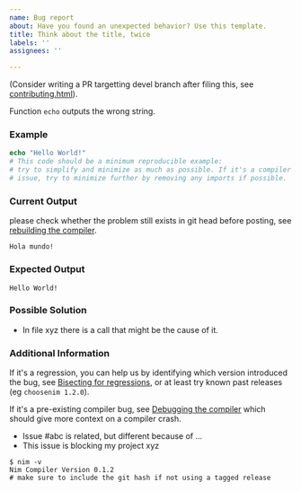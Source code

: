 ```yaml
---
name: Bug report
about: Have you found an unexpected behavior? Use this template.
title: Think about the title, twice
labels: ''
assignees: ''

---
```


(Consider writing a PR targetting devel branch after filing this, see [contributing.html](https://nim-lang.github.io/Nim/contributing.html)).

Function `echo` outputs the wrong string.

### Example
```nim
echo "Hello World!"
# This code should be a minimum reproducible example:
# try to simplify and minimize as much as possible. If it's a compiler
# issue, try to minimize further by removing any imports if possible.
```

### Current Output
please check whether the problem still exists in git head before posting,
see [rebuilding the compiler](https://nim-lang.github.io/Nim/intern.html#rebuilding-the-compiler).
```
Hola mundo!
```

### Expected Output
```
Hello World!
```

### Possible Solution

* In file xyz there is a call that might be the cause of it.

### Additional Information
If it's a regression, you can help us by identifying which version introduced
the bug, see [Bisecting for regressions](https://nim-lang.github.io/Nim/intern.html#bisecting-for-regressions),
or at least try known past releases (eg `choosenim 1.2.0`).

If it's a pre-existing compiler bug, see [Debugging the compiler](https://nim-lang.github.io/Nim/intern.html#debugging-the-compiler)
which should give more context on a compiler crash.

* Issue #abc is related, but different because of ...
* This issue is blocking my project xyz

```
$ nim -v
Nim Compiler Version 0.1.2
# make sure to include the git hash if not using a tagged release
```
